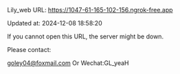 Lily_web URL: https://1047-61-165-102-156.ngrok-free.app

Updated at: 2024-12-08 18:58:20

If you cannot open this URL, the server might be down.

Please contact: 

goley04@foxmail.com Or Wechat:GL_yeaH